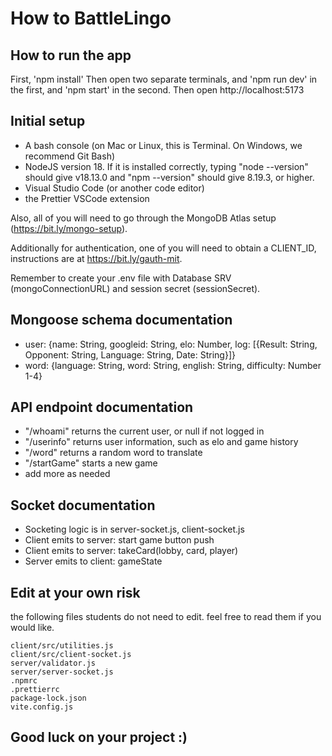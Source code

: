 # How to BattleLingo

## How to run the app

First, 'npm install'
Then open two separate terminals, and 'npm run dev' in the first, and 'npm start' in the second.
Then open http://localhost:5173

## Initial setup

- A bash console (on Mac or Linux, this is Terminal. On Windows, we recommend Git Bash)
- NodeJS version 18. If it is installed correctly, typing "node --version" should give v18.13.0 and "npm --version" should give 8.19.3, or higher.
- Visual Studio Code (or another code editor)
- the Prettier VSCode extension

Also, all of you will need to go through the MongoDB Atlas setup (https://bit.ly/mongo-setup).

Additionally for authentication, one of you will need to obtain a CLIENT_ID, instructions are at https://bit.ly/gauth-mit.

Remember to create your .env file with Database SRV (mongoConnectionURL) and session secret (sessionSecret).

## Mongoose schema documentation

- user: {name: String, googleid: String, elo: Number, log: [{Result: String, Opponent: String, Language: String, Date: String}]}
- word: {language: String, word: String, english: String, difficulty: Number 1-4}

## API endpoint documentation

- "/whoami" returns the current user, or null if not logged in
- "/userinfo" returns user information, such as elo and game history
- "/word" returns a random word to translate
- "/startGame" starts a new game
- add more as needed

## Socket documentation

- Socketing logic is in server-socket.js, client-socket.js
- Client emits to server: start game button push
- Client emits to server: takeCard(lobby, card, player)
- Server emits to client: gameState

## Edit at your own risk

the following files students do not need to edit. feel free to read them if you would like.

```
client/src/utilities.js
client/src/client-socket.js
server/validator.js
server/server-socket.js
.npmrc
.prettierrc
package-lock.json
vite.config.js
```

## Good luck on your project :)
